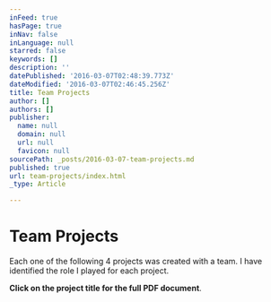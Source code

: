 ```yaml
---
inFeed: true
hasPage: true
inNav: false
inLanguage: null
starred: false
keywords: []
description: ''
datePublished: '2016-03-07T02:48:39.773Z'
dateModified: '2016-03-07T02:46:45.256Z'
title: Team Projects
author: []
authors: []
publisher:
  name: null
  domain: null
  url: null
  favicon: null
sourcePath: _posts/2016-03-07-team-projects.md
published: true
url: team-projects/index.html
_type: Article

---
```

# Team Projects

Each one of the following 4 projects was created with a team. I have identified the role I played for each project.

**Click on the project title for the full PDF document**.